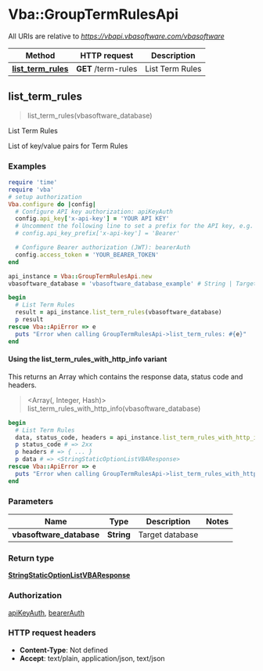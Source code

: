 # Vba::GroupTermRulesApi

All URIs are relative to *https://vbapi.vbasoftware.com/vbasoftware*

| Method | HTTP request | Description |
| ------ | ------------ | ----------- |
| [**list_term_rules**](GroupTermRulesApi.md#list_term_rules) | **GET** /term-rules | List Term Rules |


## list_term_rules

> <StringStaticOptionListVBAResponse> list_term_rules(vbasoftware_database)

List Term Rules

List of key/value pairs for Term Rules

### Examples

```ruby
require 'time'
require 'vba'
# setup authorization
Vba.configure do |config|
  # Configure API key authorization: apiKeyAuth
  config.api_key['x-api-key'] = 'YOUR API KEY'
  # Uncomment the following line to set a prefix for the API key, e.g. 'Bearer' (defaults to nil)
  # config.api_key_prefix['x-api-key'] = 'Bearer'

  # Configure Bearer authorization (JWT): bearerAuth
  config.access_token = 'YOUR_BEARER_TOKEN'
end

api_instance = Vba::GroupTermRulesApi.new
vbasoftware_database = 'vbasoftware_database_example' # String | Target database

begin
  # List Term Rules
  result = api_instance.list_term_rules(vbasoftware_database)
  p result
rescue Vba::ApiError => e
  puts "Error when calling GroupTermRulesApi->list_term_rules: #{e}"
end
```

#### Using the list_term_rules_with_http_info variant

This returns an Array which contains the response data, status code and headers.

> <Array(<StringStaticOptionListVBAResponse>, Integer, Hash)> list_term_rules_with_http_info(vbasoftware_database)

```ruby
begin
  # List Term Rules
  data, status_code, headers = api_instance.list_term_rules_with_http_info(vbasoftware_database)
  p status_code # => 2xx
  p headers # => { ... }
  p data # => <StringStaticOptionListVBAResponse>
rescue Vba::ApiError => e
  puts "Error when calling GroupTermRulesApi->list_term_rules_with_http_info: #{e}"
end
```

### Parameters

| Name | Type | Description | Notes |
| ---- | ---- | ----------- | ----- |
| **vbasoftware_database** | **String** | Target database |  |

### Return type

[**StringStaticOptionListVBAResponse**](StringStaticOptionListVBAResponse.md)

### Authorization

[apiKeyAuth](../README.md#apiKeyAuth), [bearerAuth](../README.md#bearerAuth)

### HTTP request headers

- **Content-Type**: Not defined
- **Accept**: text/plain, application/json, text/json

